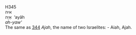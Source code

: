 <body>
  <p>H345<br>  איּה  <br> אַיָה  ‎  ‘ayâh  <br><i>ah-yaw‘ </i><br>The same as <a href="h0344.htm">344</a>  <i>Ajah</i>, the name of two Israelites: - Aiah, Ajah.<br></p>
 </body>